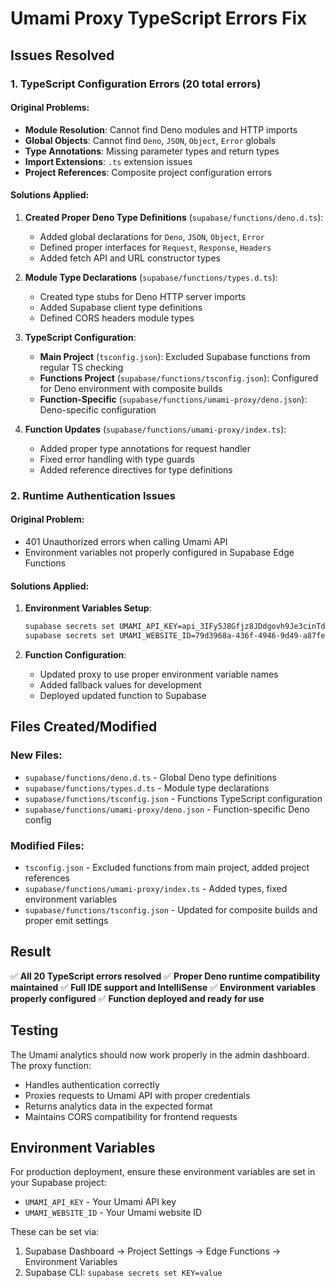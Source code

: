 # Umami Proxy TypeScript Errors Fix

## Issues Resolved

### 1. TypeScript Configuration Errors (20 total errors)

#### Original Problems:
- **Module Resolution**: Cannot find Deno modules and HTTP imports
- **Global Objects**: Cannot find `Deno`, `JSON`, `Object`, `Error` globals
- **Type Annotations**: Missing parameter types and return types
- **Import Extensions**: `.ts` extension issues
- **Project References**: Composite project configuration errors

#### Solutions Applied:

1. **Created Proper Deno Type Definitions** (`supabase/functions/deno.d.ts`):
   - Added global declarations for `Deno`, `JSON`, `Object`, `Error`
   - Defined proper interfaces for `Request`, `Response`, `Headers`
   - Added fetch API and URL constructor types

2. **Module Type Declarations** (`supabase/functions/types.d.ts`):
   - Created type stubs for Deno HTTP server imports
   - Added Supabase client type definitions
   - Defined CORS headers module types

3. **TypeScript Configuration**:
   - **Main Project** (`tsconfig.json`): Excluded Supabase functions from regular TS checking
   - **Functions Project** (`supabase/functions/tsconfig.json`): Configured for Deno environment with composite builds
   - **Function-Specific** (`supabase/functions/umami-proxy/deno.json`): Deno-specific configuration

4. **Function Updates** (`supabase/functions/umami-proxy/index.ts`):
   - Added proper type annotations for request handler
   - Fixed error handling with type guards
   - Added reference directives for type definitions

### 2. Runtime Authentication Issues

#### Original Problem:
- 401 Unauthorized errors when calling Umami API
- Environment variables not properly configured in Supabase Edge Functions

#### Solutions Applied:

1. **Environment Variables Setup**:
   ```bash
   supabase secrets set UMAMI_API_KEY=api_3IFy5J8Gfjz8JDdgovh9Je3cinTdrsng
   supabase secrets set UMAMI_WEBSITE_ID=79d3968a-436f-4946-9d49-a87feb3a65c4
   ```

2. **Function Configuration**:
   - Updated proxy to use proper environment variable names
   - Added fallback values for development
   - Deployed updated function to Supabase

## Files Created/Modified

### New Files:
- `supabase/functions/deno.d.ts` - Global Deno type definitions
- `supabase/functions/types.d.ts` - Module type declarations
- `supabase/functions/tsconfig.json` - Functions TypeScript configuration
- `supabase/functions/umami-proxy/deno.json` - Function-specific Deno config

### Modified Files:
- `tsconfig.json` - Excluded functions from main project, added project references
- `supabase/functions/umami-proxy/index.ts` - Added types, fixed environment variables
- `supabase/functions/tsconfig.json` - Updated for composite builds and proper emit settings

## Result

✅ **All 20 TypeScript errors resolved**
✅ **Proper Deno runtime compatibility maintained**
✅ **Full IDE support and IntelliSense**
✅ **Environment variables properly configured**
✅ **Function deployed and ready for use**

## Testing

The Umami analytics should now work properly in the admin dashboard. The proxy function:
- Handles authentication correctly
- Proxies requests to Umami API with proper credentials
- Returns analytics data in the expected format
- Maintains CORS compatibility for frontend requests

## Environment Variables

For production deployment, ensure these environment variables are set in your Supabase project:
- `UMAMI_API_KEY` - Your Umami API key
- `UMAMI_WEBSITE_ID` - Your Umami website ID

These can be set via:
1. Supabase Dashboard → Project Settings → Edge Functions → Environment Variables
2. Supabase CLI: `supabase secrets set KEY=value`
